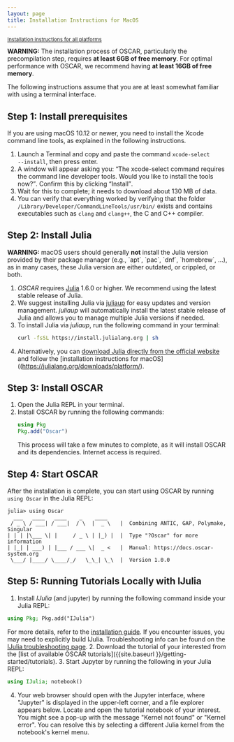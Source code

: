 ```yaml
---
layout: page
title: Installation Instructions for MacOS
---
```


<div style='font-size:smaller; margin-bottom: 1em;'>
<a href="{{site.baseurl}}/getting-started/install-generic/">Installation instructions for all platforms</a>
</div>


<div class="message">
  <strong>WARNING:</strong>
  The installation process of OSCAR, particularly the precompilation step, requires 
  <strong>at least 6GB of free memory</strong>. For optimal performance with OSCAR, we recommend having <strong>at least 16GB of free memory</strong>.
</div>

The following instructions assume that you are at least somewhat familiar with using a terminal interface.


## Step 1: Install prerequisites

If you are using macOS 10.12 or newer, you need to install the Xcode command line tools, as explained in the following instructions.

1. Launch a Terminal and copy and paste the command <code>xcode-select --install</code>, then press enter.
2. A window will appear asking you: <q>The xcode-select command requires the command line developer tools. Would you like to install the tools now?</q>. Confirm this by clicking <q>Install</q>.
3. Wait for this to complete; it needs to download about 130 MB of data.
4. You can verify that everything worked by verifying that the folder <code>/Library/Developer/CommandLineTools/usr/bin/</code> exists and contains executables such as <code>clang</code> and <code>clang++</code>, the C and C++ compiler.


## Step 2: Install Julia

<div class="message">
   <strong>WARNING:</strong>
   macOS users should generally <strong>not</strong> install the Julia version
   provided by their package manager (e.g., `apt`, `pac`, `dnf`, `homebrew`, ...), as in many cases,
   these Julia version are either outdated, or crippled, or both.
</div>

1. *OSCAR* requires [Julia](https://julialang.org) 1.6.0 or higher. We recommend using the latest stable release of Julia.
2. We suggest installing Julia via [juliaup](https://github.com/JuliaLang/juliaup) for easy updates and version management. *juliaup* will automatically install the latest stable release of Julia and allows you to manage multiple Julia versions if needed.
3. To install Julia via *juliaup*, run the following command in your terminal:
   ```sh
   curl -fsSL https://install.julialang.org | sh
   ```
4. Alternatively, you can [download Julia directly from the official website](https://julialang.org/downloads/) and follow the [installation instructions for macOS]((https://julialang.org/downloads/platform/).


## Step 3: Install OSCAR

1. Open the Julia REPL in your terminal.
2. Install OSCAR by running the following commands:
   ```julia
   using Pkg
   Pkg.add("Oscar")
   ```
   This process will take a few minutes to complete, as it will install OSCAR and its dependencies. Internet access is required.


## Step 4: Start OSCAR

After the installation is complete, you can start using OSCAR by running `using Oscar` in the Julia REPL:
```console?lang=julia
julia> using Oscar
  ___   ____   ____    _    ____
 / _ \ / ___| / ___|  / \  |  _ \   |  Combining ANTIC, GAP, Polymake, Singular
| | | |\___ \| |     / _ \ | |_) |  |  Type "?Oscar" for more information
| |_| | ___) | |___ / ___ \|  _ <   |  Manual: https://docs.oscar-system.org
 \___/ |____/ \____/_/   \_\_| \_\  |  Version 1.0.0
```


## Step 5: Running Tutorials Locally with IJulia

1. Install *IJulia* (and jupyter) by running the following command inside your Julia REPL:
```julia
using Pkg; Pkg.add("IJulia")
```
For more details, refer to the [installation guide](https://julialang.github.io/IJulia.jl/stable/manual/installation/). If you encounter issues, you may need to explicitly build IJulia. Troubleshooting info can be found on the [IJulia troubleshooting page](https://julialang.github.io/IJulia.jl/stable/manual/troubleshooting/).
2. Download the tutorial of your interested from the [list of available OSCAR tutorials]({{site.baseurl }}/getting-started/tutorials).
3. Start Jupyter by running the following in your Julia REPL:
```julia
using IJulia; notebook()
```
4. Your web browser should open with the Jupyter interface, where "Jupyter" is displayed in the upper-left corner, and a file explorer appears below. Locate and open the tutorial notebook of your interest. <br>You might see a pop-up with the message "Kernel not found" or "Kernel error". You can resolve this by selecting a different Julia kernel from the notebook's kernel menu.
